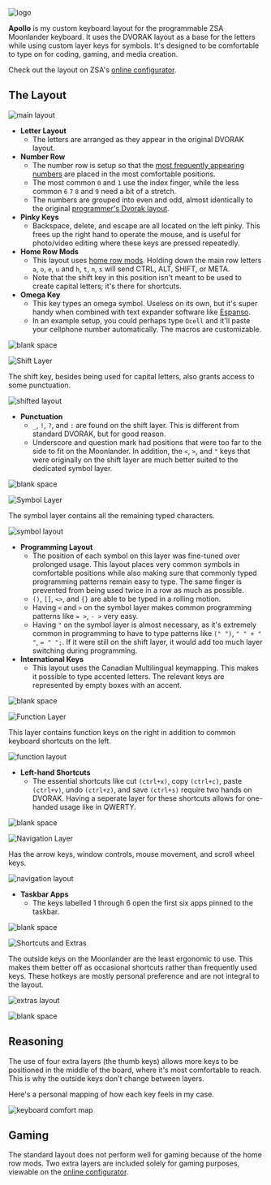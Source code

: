 ![logo](Assets/logo.png)

**Apollo** is my custom keyboard layout for the programmable ZSA Moonlander keyboard. It uses the DVORAK layout as a base for the letters while using custom layer keys for symbols. It's designed to be comfortable to type on for coding, gaming, and media creation.

Check out the layout on ZSA's [online configurator](https://configure.zsa.io/moonlander/layouts/gdQQ7/latest/0).

## The Layout

![main layout](Assets/1.png)

- **Letter Layout**
    - The letters are arranged as they appear in the original DVORAK layout.
- **Number Row**
    - The number row is setup so that the [most frequently appearing numbers](https://en.wikipedia.org/wiki/Benford%27s_law) are placed in the most comfortable positions.
    - The most common `0` and `1` use the index finger, while the less common `6` `7` `8` and `9` need a bit of a stretch.
    - The numbers are grouped into even and odd, almost identically to the original [programmer's Dvorak layout](https://www.kaufmann.no/roland/dvorak/).
- **Pinky Keys**
    - Backspace, delete, and escape are all located on the left pinky. This frees up the right hand to operate the mouse, and is useful for photo/video editing where these keys are pressed repeatedly.
- **Home Row Mods**
    - This layout uses [home row mods](https://precondition.github.io/home-row-mods). Holding down the main row letters `a`, `o`, `e`, `u` and `h`, `t`, `n`, `s` will send CTRL, ALT, SHIFT, or META.
    - Note that the shift key in this position isn't meant to be used to create capital letters; it's there for shortcuts.
- **Omega Key**
    - This key types an omega symbol. Useless on its own, but it's super handy when combined with text expander software like [Espanso](https://espanso.org/).
    - In an example setup, you could perhaps type `Ωcell` and it'll paste your cellphone number automatically. The macros are customizable.

![blank space](Assets/blank.png)

![Shift Layer](Assets/h2.png)

The shift key, besides being used for capital letters, also grants access to some punctuation.

![shifted layout](Assets/2.png)

- **Punctuation**
    - `_`, `!`, `?`, and `:` are found on the shift layer. This is different from standard DVORAK, but for good reason.
    - Underscore and question mark had positions that were too far to the side to fit on the Moonlander. In addition, the `<`, `>`, and `"` keys that were originally on the shift layer are much better suited to the dedicated symbol layer.

![blank space](Assets/blank.png)

![Symbol Layer](Assets/h3.png)

The symbol layer contains all the remaining typed characters.

![symbol layout](Assets/3.png)

- **Programming Layout**
    - The position of each symbol on this layer was fine-tuned over prolonged usage. This layout places very common symbols in comfortable positions while also making sure that commonly typed programming patterns remain easy to type. The same finger is prevented from being used twice in a row as much as possible.
    - `()`, `[]`, `<>`, and `{}` are able to be typed in a rolling motion.
    - Having `<` and `>` on the symbol layer makes common programming patterns like `= >`, `- >` very easy.
    - Having `"` on the symbol layer is almost necessary, as it's extremely common in programming to have to type patterns like `(" ")`, `" " + " "`, `= " ";`. If it were still on the shift layer, it would add too much layer switching during programming.
- **International Keys**
    - This layout uses the Canadian Multilingual keymapping. This makes it possible to type accented letters. The relevant keys are represented by empty boxes with an accent.

![blank space](Assets/blank.png)

![Function Layer](Assets/h4.png)

This layer contains function keys on the right in addition to common keyboard shortcuts on the left.

![function layout](Assets/4.png)

- **Left-hand Shortcuts**
    - The essential shortcuts like cut `(ctrl+x)`, copy `(ctrl+c)`, paste `(ctrl+v)`, undo `(ctrl+z)`, and save `(ctrl+s)` require two hands on DVORAK. Having a seperate layer for these shortcuts allows for one-handed usage like in QWERTY.

![blank space](Assets/blank.png)

![Navigation Layer](Assets/h5.png)

Has the arrow keys, window controls, mouse movement, and scroll wheel keys.

![navigation layout](Assets/5.png)

- **Taskbar Apps**
    - The keys labelled 1 through 6 open the first six apps pinned to the taskbar.

![blank space](Assets/blank.png)

![Shortcuts and Extras](Assets/h6.png)

The outside keys on the Moonlander are the least ergonomic to use. This makes them better off as occasional shortcuts rather than frequently used keys. These hotkeys are mostly personal preference and are not integral to the layout.

![extras layout](Assets/6.png)

![blank space](Assets/blank.png)

## Reasoning

The use of four extra layers (the thumb keys) allows more keys to be positioned in the middle of the board, where it's most comfortable to reach. This is why the outside keys don't change between layers.

Here's a personal mapping of how each key feels in my case.

![keyboard comfort map](Assets/comfort.png)

## Gaming

The standard layout does not perform well for gaming because of the home row mods. Two extra layers are included solely for gaming purposes, viewable on the [online configurator](https://configure.zsa.io/moonlander/layouts/gdQQ7/latest/0).
